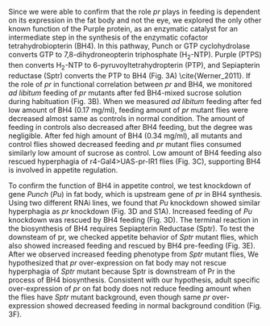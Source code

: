 Since we were able to confirm that the role *pr* plays in feeding is dependent on its expression in the fat body and not the eye, we explored the only other known function of the Purple protein, as an enzymatic catalyst for an intermediate step in the synthesis of the enzymatic cofactor tetrahydrobiopterin (BH4).
In this pathway, Punch or GTP cyclohydrolase converts GTP to 7,8-dihydroneopterin triphosphate (H<sub>2</sub>-NTP).
Purple (PTPS) then converts H<sub>2</sub>-NTP to 6-pyruvoyltetrahydropterin (PTP), and Sepiapterin reductase (Sptr) converts the PTP to BH4 (Fig. 3A) \cite{Werner_2011}. 
If the role of *pr* in functional correlation between *pr* and BH4, we monitored *ad libitum* feeding of *pr* mutants after fed BH4-mixed sucrose solution during habituation (Fig. 3B). 
When we measured *ad libitum* feeding after fed low amount of BH4 (0.17 mg/ml), feeding amount of *pr* mutant flies were decreased almost same as controls in normal condition. 
The amount of feeding in controls also decreased after BH4 feeding, but the degree was negligible. 
After fed high amount of BH4 (0.34 mg/ml), all mutants and control flies showed decreased feeding and *pr* mutant flies consumed similarly low amount of sucrose as control. 
Low amount of BH4 feeding also rescued hyperphagia of r4-Gal4>UAS-pr-IR1 flies (Fig. 3C), supporting BH4 is involved in appetite regulation.

To confirm the function of BH4 in appetite control, we test knockdown of gene *Punch* (*Pu*) in fat body, which is upstream gene of *pr* in BH4 synthesis. 
Using two different RNAi lines, we found that *Pu* knockdown showed similar hyperphagia as *pr* knockdown (Fig. 3D and S1A). 
Increased feeding of *Pu* knockdown was rescued by BH4 feeding (Fig. 3D). 
The terminal reaction in the biosynthesis of BH4 requires Sepiapterin Reductase (Sptr). 
To test the downsteam of pr, we checked appetite behavior of *Sptr* mutant flies, which also showed increased feeding and rescued by BH4 pre-feeding (Fig. 3E). 
After we observed increased feeding phenotype from *Sptr* mutant flies, We hypothesized that *pr* over-expression on fat body may not rescue hyperphagia of *Sptr* mutant because Sptr is downstream of Pr in the process of BH4 biosynthesis. 
Consistent with our hypothesis, adult specific over-expression of *pr* on fat body does not reduce feeding amount when the flies have *Sptr* mutant background, even though same *pr* over-expression showed decreased feeding in normal background condition (Fig. 3F). 
